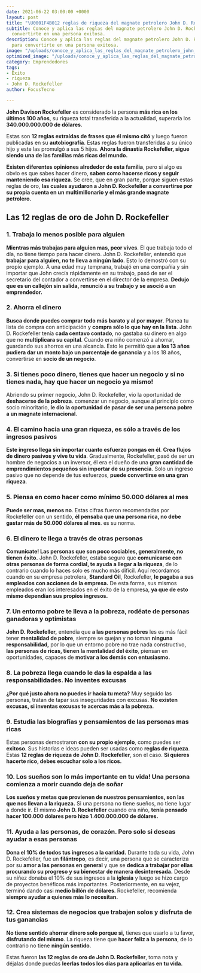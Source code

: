```yaml
---
date: 2021-06-22 03:00:00 +0000
layout: post
title: "\U0001F4B012 reglas de riqueza del magnate petrolero John D. Rockefeller"
subtitle: Conoce y aplica las reglas del magnate petrolero John D. Rockefeller para
  convertirte en una persona exitosa.
description: Conoce y aplica las reglas del magnate petrolero John D. Rockefeller
  para convertirte en una persona exitosa.
image: "/uploads/conoce_y_aplica_las_reglas_del_magnate_petrolero_john_d-_rockefeller_para_convertirte_en_una_persona_exitosa-_dg07ed.jpg"
optimized_image: "/uploads/conoce_y_aplica_las_reglas_del_magnate_petrolero_john_d-_rockefeller_para_convertirte_en_una_persona_exitosa-_dg07ed-1.jpg"
category: Emprendedores
tags:
- Éxito
- riqueza
- John D. Rockefeller
author: FocusTecno

---
```

**John Davison Rockefeller** es considerado la persona **más rica en los últimos 100 años**, su riqueza total transferida a la actualidad, superaría los **340.000.000.000 de dólares**.

Estas son **12 reglas extraídas de frases que él mismo citó** y luego fueron publicadas en su **autobiografía**. Estas reglas fueron transferidas a su único hijo y este las promulgó a sus 5 hijos. **Ahora la dinastía Rockefeller, sigue siendo una de las familias más ricas del mundo.**

**Existen diferentes opiniones alrededor de esta familia**, pero si algo es obvio es que sabes hacer dinero, **saben como hacerse ricos y seguir manteniendo esa riqueza**. Se cree, que en gran parte, porque siguen estas reglas de oro, **las cuales ayudaron a John D. Rockefeller a convertirse por su propia cuenta en un multimillonario y el más grande magnate petrolero.**

## Las 12 reglas de oro de John D. Rockefeller

### 1. Trabaja lo menos posible para alguien

**Mientras más trabajas para alguien mas, peor vives**. El que trabaja todo el día, no tiene tiempo para hacer dinero. John D. Rockefeller, entendió que **trabajar para alguien, no te lleva a ningún lado**. Esto lo demostró con su propio ejemplo. A una edad muy temprana, trabajó en una compañía y sin importar que John crecía rápidamente en su trabajo, pasó de ser el secretario del contador a convertirse en el director de la empresa. **Dedujo que es un callejón sin salida, renunció a su trabajo y se asoció a un emprendedor.**

### 2. Ahorra el dinero

**Busca donde puedes comprar todo más barato y al por mayor**. Planea tu lista de compra con anticipación y **compra sólo lo que hay en la lista**. John D. Rockefeller tenía **cada centavo contado**, no gastaba su dinero en algo que no **multiplicara su capital**. Cuando era niño comenzó a ahorrar, guardando sus ahorros en una alcancía. Esto le permitió que **a los 13 años pudiera dar un monto bajo un porcentaje de ganancia** y a los 18 años, convertirse en **socio de un negocio**.

### 3. Si tienes poco dinero, tienes que hacer un negocio y si no tienes nada, hay que hacer un negocio ya mismo!

Abriendo su primer negocio, John D. Rockefeller, vio la oportunidad de **deshacerse de la pobreza**. comenzar un negocio, aunque al principio como socio minoritario, **le dio la oportunidad de pasar de ser una persona pobre a un magnate internacional**.

### 4. El camino hacia una gran riqueza, es sólo a través de los ingresos pasivos

**Este ingreso llega sin importar cuanto esfuerzo pongas en él**. **Crea flujos de dinero pasivos y vive tu vida**. Gradualmente, Rockefeller, pasó de ser un hombre de negocios a un inversor, él era el dueño de una **gran cantidad de emprendimientos pequeños sin importar de su presencia**. Solo un ingreso pasivo que no depende de tus esfuerzos, **puede convertirse en una gran riqueza**.

### 5. Piensa en como hacer como mínimo 50.000 dólares al mes

**Puede ser mas, menos no**. Estas cifras fueron recomendadas por Rockefeller con un sentido, **él pensaba que una persona rica, no debe gastar más de 50.000 dólares al mes**. es su norma.

### 6. El dinero te llega a través de otras personas

**Comunícate! Las personas que son poco sociables, generalmente, no tienen éxito.** John D. Rockefeller, estaba seguro que **comunicarse con otras personas de forma cordial, te ayuda a llegar a la riqueza**, de lo contrario cuando lo haces solo es mucho más difícil. Aquí recordamos cuando en su empresa petrolera, **Standard Oil**, Rockefeller, **le pagaba a sus empleados con acciones de la empresa.** De esta forma, sus mismos empleados eran los interesados en el éxito de la empresa, **ya que de esto mismo dependían sus propios ingresos.**

### 7. Un entorno pobre te lleva a la pobreza, rodéate de personas ganadoras y optimistas

**John D. Rockefeller,** entendía que **a las personas pobres** les es más fácil tener **mentalidad de pobre**, siempre se quejan y no toman **ninguna responsabilidad,** por lo que un entorno pobre no trae nada constructivo, **las personas de ricas, tienen la mentalidad del éxito**, piensan en oportunidades, capaces de **motivar a los demás con entusiasmo.**

### 8. La pobreza llega cuando le das la espalda a las responsabilidades. No inventes excusas

**¿Por qué justo ahora no puedes ir hacia tu meta?** Muy seguido las personas, tratan de tapar sus inseguridades con excusas. **No existen excusas, si inventas excusas te acercas más a la pobreza.**

### 9. Estudia las biografías y pensamientos de las personas mas ricas

Estas personas demostraron **con su propio ejemplo**, como puedes ser **exitoso**. Sus historias e ideas pueden ser usadas como **reglas de riqueza**. Estas **12 reglas de riqueza de John D. Rockefeller**, son el caso. **Si quieres hacerte rico, debes escuchar solo a los ricos.**

### 10. Los sueños son lo más importante en tu vida! Una persona comienza a morir cuando deja de soñar 

**Los sueños y metas que provienen de nuestros pensamientos, son las que nos llevan a la riqueza.** Si una persona no tiene sueños, no tiene lugar a donde ir. El mismo **John D. Rockefeller** cuando era niño, **tenía pensado hacer 100.000 dólares pero hizo 1.400.000.000 de dólares.**

### 11. Ayuda a las personas, de corazón. Pero solo si deseas ayudar a esas personas

**Dona el 10% de todos tus ingresos a la caridad.** Durante toda su vida, John D. Rockefeller, fue un **filántropo**, es decir, una persona que se caracteriza por su **amor a las personas en general** y que se **dedica a trabajar por ellas procurando su progreso y su bienestar de manera desinteresada.** Desde su niñez donaba el 10% de sus ingresos a la **iglesia** y luego se hizo cargo de proyectos benéficos más importantes. Posteriormente, en su vejez, terminó dando casi **medio billón de dólares**. Rockefeller, recomienda **siempre ayudar a quienes más lo necesitan.**

### 12. Crea sistemas de negocios que trabajen solos y disfruta de tus ganancias

**No tiene sentido ahorrar dinero solo porque si,** tienes que usarlo a tu favor, **disfrutando del mismo**. La riqueza tiene que **hacer feliz a la persona**, de lo contrario no tiene **ningún sentido**.

Estas fueron **las 12 reglas de oro de John D. Rockefeller**, toma nota y déjalas donde puedas **leerlas todos los días para aplicarlas en tu vida.**